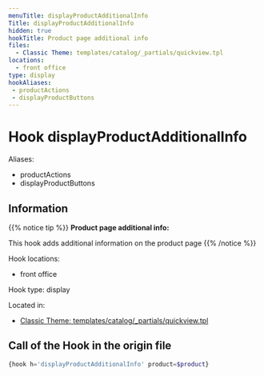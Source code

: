 ```yaml
---
menuTitle: displayProductAdditionalInfo
Title: displayProductAdditionalInfo
hidden: true
hookTitle: Product page additional info
files:
  - Classic Theme: templates/catalog/_partials/quickview.tpl
locations:
  - front office
type: display
hookAliases:
 - productActions
 - displayProductButtons
---
```


# Hook displayProductAdditionalInfo

Aliases: 
 - productActions
 - displayProductButtons



## Information

{{% notice tip %}}
**Product page additional info:** 

This hook adds additional information on the product page
{{% /notice %}}

Hook locations: 
  - front office

Hook type: display

Located in: 
  - [Classic Theme: templates/catalog/_partials/quickview.tpl](https://github.com/PrestaShop/classic-theme/blob/develop/templates/catalog/_partials/quickview.tpl)

## Call of the Hook in the origin file

```php
{hook h='displayProductAdditionalInfo' product=$product}
```
